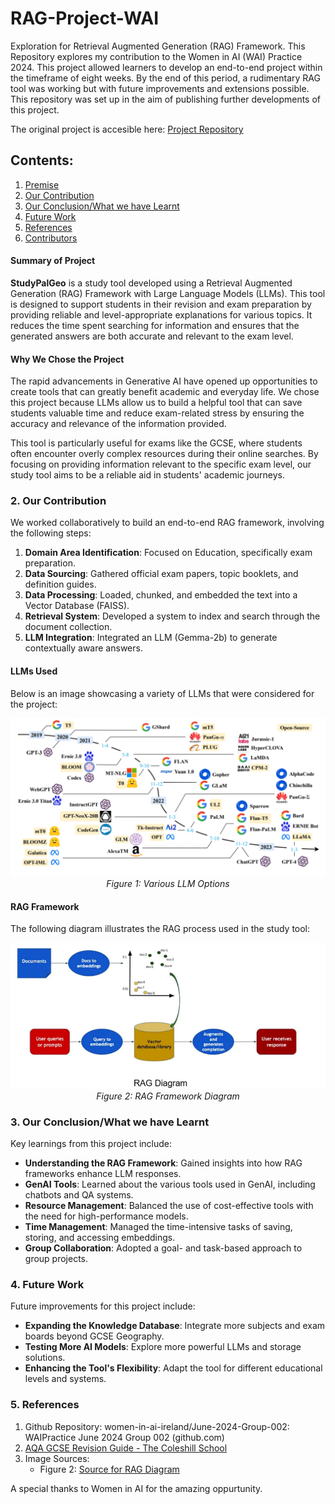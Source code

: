 # RAG-Project-WAI
Exploration for Retrieval Augmented Generation (RAG) Framework. This Repository explores my contribution to the Women in AI (WAI) Practice 2024. This project allowed learners to develop an end-to-end project within the timeframe of eight weeks. By the end of this period, a rudimentary RAG tool was working but with future improvements and extensions possible. This repository was set up in the aim of publishing further developments of this project. 

The original project is accesible here: [Project Repository](https://github.com/women-in-ai-ireland/June-2024-Group-002)

## Contents:
1. [Premise](#pre)
2. [Our Contribution](#our)
3. [Our Conclusion/What we have Learnt](#con)
4. [Future Work](#fw)
5. [References](#ref)
6. [Contributors](#contributor)


#### Summary of Project

**StudyPalGeo** is a study tool developed using a Retrieval Augmented Generation (RAG) Framework with Large Language Models (LLMs). This tool is designed to support students in their revision and exam preparation by providing reliable and level-appropriate explanations for various topics. It reduces the time spent searching for information and ensures that the generated answers are both accurate and relevant to the exam level.

#### Why We Chose the Project

The rapid advancements in Generative AI have opened up opportunities to create tools that can greatly benefit academic and everyday life. We chose this project because LLMs allow us to build a helpful tool that can save students valuable time and reduce exam-related stress by ensuring the accuracy and relevance of the information provided.

This tool is particularly useful for exams like the GCSE, where students often encounter overly complex resources during their online searches. By focusing on providing information relevant to the specific exam level, our study tool aims to be a reliable aid in students' academic journeys.

### <a name="our">2. Our Contribution</a>

We worked collaboratively to build an end-to-end RAG framework, involving the following steps:

1. **Domain Area Identification**: Focused on Education, specifically exam preparation.
2. **Data Sourcing**: Gathered official exam papers, topic booklets, and definition guides.
3. **Data Processing**: Loaded, chunked, and embedded the text into a Vector Database (FAISS).
4. **Retrieval System**: Developed a system to index and search through the document collection.
5. **LLM Integration**: Integrated an LLM (Gemma-2b) to generate contextually aware answers.

#### LLMs Used

Below is an image showcasing a variety of LLMs that were considered for the project:

<p align="center">
    <img src="./images/LLM.png" alt="Various LLMs"/>
    <br/>
    <em>Figure 1: Various LLM Options</em>
</p>

#### RAG Framework

The following diagram illustrates the RAG process used in the study tool:

<p align="center">
    <img src="./images/Rag-Dia.png" alt="RAG Framework Diagram"/>
    <br/>
    <em>Figure 2: RAG Framework Diagram</em>
</p>

### <a name="con">3. Our Conclusion/What we have Learnt</a>

Key learnings from this project include:

- **Understanding the RAG Framework**: Gained insights into how RAG frameworks enhance LLM responses.
- **GenAI Tools**: Learned about the various tools used in GenAI, including chatbots and QA systems.
- **Resource Management**: Balanced the use of cost-effective tools with the need for high-performance models.
- **Time Management**: Managed the time-intensive tasks of saving, storing, and accessing embeddings.
- **Group Collaboration**: Adopted a goal- and task-based approach to group projects.

### <a name="fw">4. Future Work</a>

Future improvements for this project include:

- **Expanding the Knowledge Database**: Integrate more subjects and exam boards beyond GCSE Geography.
- **Testing More AI Models**: Explore more powerful LLMs and storage solutions.
- **Enhancing the Tool's Flexibility**: Adapt the tool for different educational levels and systems.

### <a name="ref">5. References</a>

1. Github Repository: women-in-ai-ireland/June-2024-Group-002: WAIPractice June 2024 Group 002 (github.com)
2. [AQA GCSE Revision Guide - The Coleshill School](https://coleshill.warwickshire.sch.uk/files/2022/04/TCS-Revision-Guide.pdf)
3. Image Sources:
   - Figure 2: [Source for RAG Diagram](https://medium.com/@akriti.upadhyay/implementing-rag-with-langchain-and-hugging-face-28e3ea66c5f7)

A special thanks to Women in AI for the amazing oppurtunity.
